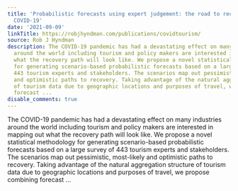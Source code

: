 ```yaml
---
title: 'Probabilistic forecasts using expert judgement: the road to recovery from
  COVID-19'
date: '2021-09-09'
linkTitle: https://robjhyndman.com/publications/covidtourism/
source: Rob J Hyndman
description: The COVID-19 pandemic has had a devastating effect on many industries
  around the world including tourism and policy makers are interested in mapping out
  what the recovery path will look like. We propose a novel statistical methodology
  for generating scenario-based probabilistic forecasts based on a large survey of
  443 tourism experts and stakeholders. The scenarios map out pessimistic, most-likely
  and optimistic paths to recovery. Taking advantage of the natural aggregation structure
  of tourism data due to geographic locations and purposes of travel, we propose combining
  forecast ...
disable_comments: true
---
```

The COVID-19 pandemic has had a devastating effect on many industries around the world including tourism and policy makers are interested in mapping out what the recovery path will look like. We propose a novel statistical methodology for generating scenario-based probabilistic forecasts based on a large survey of 443 tourism experts and stakeholders. The scenarios map out pessimistic, most-likely and optimistic paths to recovery. Taking advantage of the natural aggregation structure of tourism data due to geographic locations and purposes of travel, we propose combining forecast ...